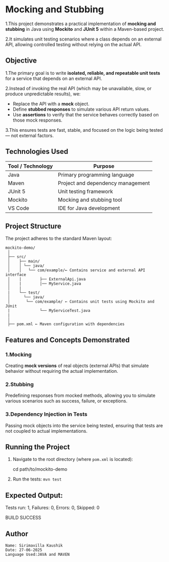 
# Mocking and Stubbing

   1.This project demonstrates a practical implementation of **mocking and stubbing** in Java using **Mockito** and **JUnit 5** within a Maven-based project. 
   
   2.It simulates unit testing scenarios where a class depends on an external API, allowing controlled testing without relying on the actual API.
  
  ## Objective
    
  1.The primary goal is to write **isolated, reliable, and repeatable unit tests** for a service that depends on an external API. 
  
  2.Instead of invoking the real API (which may be unavailable, slow, or produce unpredictable results), we:

   - Replace the API with a **mock** object.
   - Define **stubbed responses** to simulate various API return values.
   - Use **assertions** to verify that the service behaves correctly based on those mock responses.

  3.This ensures tests are fast, stable, and focused on the logic being tested — not external factors.


  ## Technologies Used

   | Tool / Technology | Purpose                              |
   |-------------------|--------------------------------------|
   | Java              | Primary programming language         |
   | Maven             | Project and dependency management    |
   | JUnit 5           | Unit testing framework               |
   | Mockito           | Mocking and stubbing tool            |
   | VS Code           | IDE for Java development             |


  ## Project Structure

   The project adheres to the standard Maven layout:

    mockito-demo/
     │
     ├── src/
     │    ├── main/
     │    │ └── java/
     │    │   └── com/example/← Contains service and external API interface
     │    |        ├── ExternalApi.java
     │    |        |── MyService.java
     │    |
     |    └── test/
     │      └── java/
     │       └── com/example/ ← Contains unit tests using Mockito and JUnit
     |             └── MyServiceTest.java
     |
     │
     ├── pom.xml ← Maven configuration with dependencies


   ##  Features and Concepts Demonstrated

   ### 1.Mocking
   Creating **mock versions** of real objects (external APIs) that simulate behavior without requiring the actual implementation.

   ### 2.Stubbing
   Predefining responses from mocked methods, allowing you to simulate various scenarios such as success, failure, or exceptions.

   ### 3.Dependency Injection in Tests
   Passing mock objects into the service being tested, ensuring that tests are not coupled to actual implementations.

  ## Running the Project

   1. Navigate to the root directory (where `pom.xml` is located):

        cd path/to/mockito-demo

   2. Run the tests:
        `mvn test`

  ## Expected Output:
 
   Tests run: 1, Failures: 0, Errors: 0, Skipped: 0
   
   BUILD SUCCESS

  ##  Author
    Name: Sirimavilla Kaushik
    Date: 27-06-2025
    Language Used:JAVA and MAVEN
      
